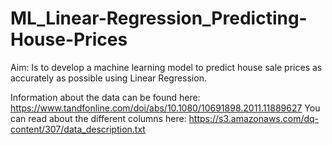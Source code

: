 # ML_Linear-Regression_Predicting-House-Prices
Aim: Is to develop a machine learning model to predict house sale prices as accurately as possible using Linear Regression.  

Information about the data can be found here: https://www.tandfonline.com/doi/abs/10.1080/10691898.2011.11889627 
You can read about the different columns here: https://s3.amazonaws.com/dq-content/307/data_description.txt


